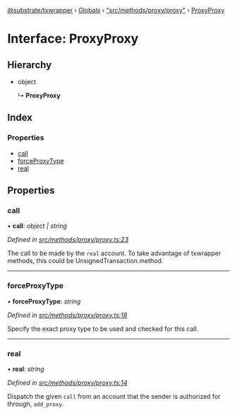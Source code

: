 [@substrate/txwrapper](../README.md) › [Globals](../globals.md) › ["src/methods/proxy/proxy"](../modules/_src_methods_proxy_proxy_.md) › [ProxyProxy](_src_methods_proxy_proxy_.proxyproxy.md)

# Interface: ProxyProxy

## Hierarchy

* object

  ↳ **ProxyProxy**

## Index

### Properties

* [call](_src_methods_proxy_proxy_.proxyproxy.md#call)
* [forceProxyType](_src_methods_proxy_proxy_.proxyproxy.md#forceproxytype)
* [real](_src_methods_proxy_proxy_.proxyproxy.md#real)

## Properties

###  call

• **call**: *object | string*

*Defined in [src/methods/proxy/proxy.ts:23](https://github.com/paritytech/txwrapper/blob/bcc9b73/src/methods/proxy/proxy.ts#L23)*

The call to be made by the `real` account.
To take advantage of txwrapper methods, this could be UnsignedTransaction.method.

___

###  forceProxyType

• **forceProxyType**: *string*

*Defined in [src/methods/proxy/proxy.ts:18](https://github.com/paritytech/txwrapper/blob/bcc9b73/src/methods/proxy/proxy.ts#L18)*

Specify the exact proxy type to be used and checked for this call.

___

###  real

• **real**: *string*

*Defined in [src/methods/proxy/proxy.ts:14](https://github.com/paritytech/txwrapper/blob/bcc9b73/src/methods/proxy/proxy.ts#L14)*

Dispatch the given `call` from an account that the sender is authorized for
 through, `add_proxy`.
